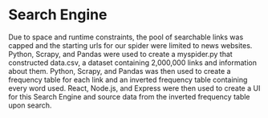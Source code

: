 # Search Engine
Due to space and runtime constraints, the pool of searchable links was capped and the starting urls for our spider were limited to news websites. Python, Scrapy, and Pandas were used to create a myspider.py that constructed data.csv, a dataset containing 2,000,000 links and information about them. Python, Scrapy, and Pandas was then used to create a frequency table for each link and an inverted frequency table containing every word used. React, Node.js, and Express were then used to create a UI for this Search Engine and source data from the inverted frequency table upon search.
